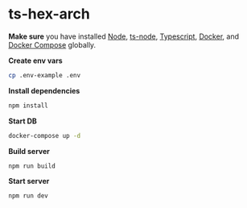 # ts-hex-arch

**Make sure** you have installed [Node](https://nodejs.org),  [ts-node](https://www.npmjs.com/package/ts-node), [Typescript](https://www.npmjs.com/package/typescript), [Docker](https://docs.docker.com/get-docker/), and [Docker Compose](https://docs.docker.com/compose/install/) globally.

 
**Create env vars**
```bash
cp .env-example .env
```

**Install dependencies**
```bash
npm install
```

**Start DB**
```bash
docker-compose up -d
```

**Build server**
```bash
npm run build
```

**Start server**
```bash
npm run dev
```